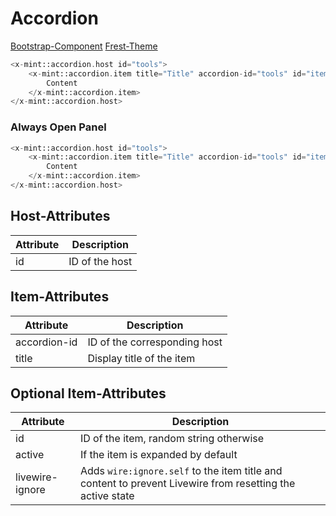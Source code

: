 # Accordion
[Bootstrap-Component](https://getbootstrap.com/docs/5.3/components/accordion/)
[Frest-Theme](https://demos.pixinvent.com/frest-html-admin-template/html/vertical-menu-template-bordered/ui-accordion.html)

```php
<x-mint::accordion.host id="tools">
    <x-mint::accordion.item title="Title" accordion-id="tools" id="item">
        Content
    </x-mint::accordion.item>
</x-mint::accordion.host>
```

### Always Open Panel
```php
<x-mint::accordion.host id="tools">
    <x-mint::accordion.item title="Title" accordion-id="tools" id="item" active no-sync>
        Content
    </x-mint::accordion.item>
</x-mint::accordion.host>
```

## Host-Attributes

| Attribute | Description    |
|-----------|----------------|
| id        | ID of the host |

## Item-Attributes

| Attribute    | Description                  |
|--------------|------------------------------|
| accordion-id | ID of the corresponding host |
| title        | Display title of the item    |

## Optional Item-Attributes
| Attribute       | Description                                                                                                |
|-----------------|------------------------------------------------------------------------------------------------------------|
| id              | ID of the item, random string otherwise                                                                    |
| active          | If the item is expanded by default                                                                         |
| livewire-ignore | Adds `wire:ignore.self` to the item title and content to prevent Livewire from resetting the active state  |

